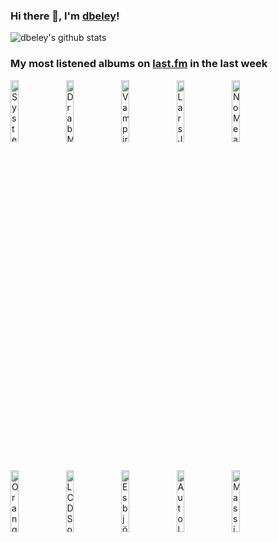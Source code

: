 ### Hi there 👋, I'm [dbeley](https://dbeley.ovh/en)!

![dbeley's github stats](https://github-readme-stats.vercel.app/api?username=dbeley)

### My most listened albums on [last.fm](https://www.last.fm/user/d_beley) in the last week

[<img src='https://lastfm.freetls.fastly.net/i/u/300x300/852313c699366925cd1bde4bf9261e60.jpg' width='16%' height='16%' alt='Systems Officer - Underslept'>](https://www.last.fm/music/systems%2bofficer/underslept)&nbsp;
[<img src='https://lastfm.freetls.fastly.net/i/u/300x300/f71a923c784911c663938d1a635c6867.jpg' width='16%' height='16%' alt='Drab Majesty - The Demonstration'>](https://www.last.fm/music/drab%2bmajesty/the%2bdemonstration)&nbsp;
[<img src='https://lastfm.freetls.fastly.net/i/u/300x300/6d82bc24d66644b103a8658ed4d56398.jpg' width='16%' height='16%' alt='Vampire Weekend - Only God Was Above Us'>](https://www.last.fm/music/vampire%2bweekend/only%2bgod%2bwas%2babove%2bus)&nbsp;
[<img src='https://lastfm.freetls.fastly.net/i/u/300x300/1981aa0aa0fd92c3c16c82b4f547a2e5.jpg' width='16%' height='16%' alt='Lars Jansson Trio - The Time We Have'>](https://www.last.fm/music/lars%2bjansson%2btrio/the%2btime%2bwe%2bhave)&nbsp;
[<img src='https://lastfm.freetls.fastly.net/i/u/300x300/d6425109c73351a58d6d617a7122ea92.jpg' width='16%' height='16%' alt='NoMeansNo - Wrong'>](https://www.last.fm/music/nomeansno/wrong)&nbsp;
<br>
[<img src='https://lastfm.freetls.fastly.net/i/u/300x300/aa892e726fa61a89143f3499dd3a5a28.jpg' width='16%' height='16%' alt='Orange Juice - You Can’t Hide Your Love Forever'>](https://www.last.fm/music/orange%2bjuice/you%2bcan%25e2%2580%2599t%2bhide%2byour%2blove%2bforever)&nbsp;
[<img src='https://lastfm.freetls.fastly.net/i/u/300x300/62e79d7331b34ea9ced494570a2fe797.png' width='16%' height='16%' alt='LCD Soundsystem - Sound of Silver'>](https://www.last.fm/music/lcd%2bsoundsystem/sound%2bof%2bsilver)&nbsp;
[<img src='https://lastfm.freetls.fastly.net/i/u/300x300/fd0fb9e39ddf4e7fb71ddc2410c25ba6.png' width='16%' height='16%' alt='Esbjörn Svensson Trio - E.S.T. Live 95'>](https://www.last.fm/music/esbj%25c3%25b6rn%2bsvensson%2btrio/e.s.t.%2blive%2b%252795)&nbsp;
[<img src='https://lastfm.freetls.fastly.net/i/u/300x300/ab214148a22b2ea307c4eaf7f35a0aa9.jpg' width='16%' height='16%' alt='Autolux - Future Perfect'>](https://www.last.fm/music/autolux/future%2bperfect)&nbsp;
[<img src='https://lastfm.freetls.fastly.net/i/u/300x300/c15606d5de80b24bc4fff301fb577bde.jpg' width='16%' height='16%' alt='Massive Attack - Blue Lines'>](https://www.last.fm/music/massive%2battack/blue%2blines)&nbsp;
<br>
